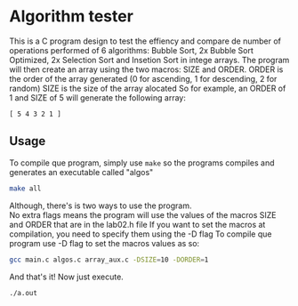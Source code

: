 # Algorithm tester
This is a C program design to test the effiency and compare de number of operations performed of 6 algorithms: Bubble Sort, 2x Bubble Sort Optimized, 2x Selection Sort and Insetion Sort in intege arrays.
The program will then create an array using the two macros: SIZE and ORDER.
ORDER is the order of the array generated (0 for ascending, 1 for descending, 2 for random)
SIZE is the size of the array alocated
So for example, an ORDER of 1 and SIZE of 5 will generate the following array:
```
[ 5 4 3 2 1 ]
```

## Usage
To compile que program, simply use ```make``` so the programs compiles and generates an executable called "algos"
```bash
make all
```
Although, there's is two ways to use the program.\
No extra flags means the program will use the values of the macros SIZE and ORDER that are in the lab02.h file
If you want to set the macros at compilation, you need to specify them using the -D flag
To compile que program use -D flag to set the macros values as so:
```bash
gcc main.c algos.c array_aux.c -DSIZE=10 -DORDER=1
```
And that's it! Now just execute.
```bash
./a.out
```
